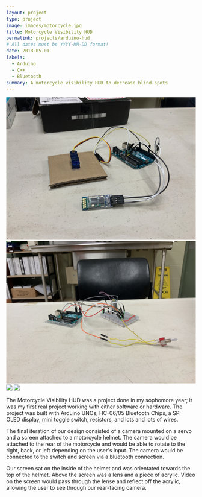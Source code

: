 ```yaml
---
layout: project
type: project
image: images/motorcycle.jpg
title: Motorcycle Visibility HUD
permalink: projects/arduino-hud
# All dates must be YYYY-MM-DD format!
date: 2018-05-01
labels:
  - Arduino
  - C++
  - Bluetooth
summary: A motorcycle visibility HUD to decrease blind-spots
---
```


<div class="ui small rounded images">
  <img class="ui image" src="../images/bluetooth.jpg">
  <img class="ui image" src="../images/switch.jpg">
  <img class="ui image" src="../images/camera.gif">
  <img class="ui image" src="../images/servo.gif">
</div>

The Motorcycle Visibility HUD was a project done in my sophomore year; it was my first real project working with either software or hardware. The project was built with Arduino UNOs, HC-06/05 Bluetooth Chips, a SPI OLED display, mini toggle switch, resistors, and lots and lots of wires. 

The final iteration of our design consisted of a camera mounted on a servo and a screen attached to a motorcycle helmet. The camera would be attached to the rear of the motorcycle and would be able to rotate to the right, back, or left depending on the user's input. The camera would be connected to the switch and screen via a bluetooth connection. 

Our screen sat on the inside of the helmet and was orientated towards the top of the helmet. Above the screen was a lens and a piece of acrylic. Video on the screen would pass through the lense and reflect off the acrylic, allowing the user to see through our rear-facing camera. 
